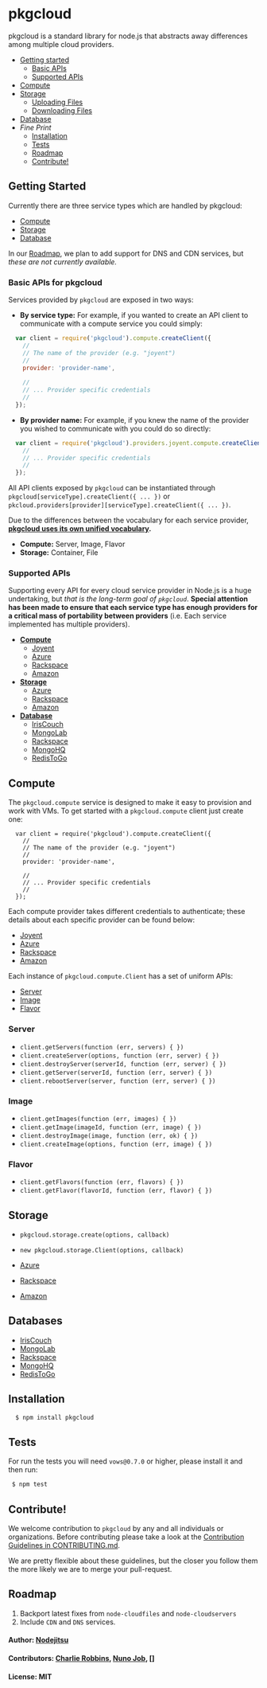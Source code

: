 # pkgcloud 

pkgcloud is a standard library for node.js that abstracts away differences among multiple cloud providers.

* [Getting started](#getting-started)
  * [Basic APIs](#basic-apis)
  * [Supported APIs](#supported-apis)
* [Compute](#compute)
* [Storage](#storage)
  * [Uploading Files](#uploading)
  * [Downloading Files](#downloading)
* [Database](#database)
* _Fine Print_
  * [Installation](#installation)
  * [Tests](#tests)
  * [Roadmap](#roadmap)
  * [Contribute!](#contributing)

<a name="getting-started"></a>
## Getting Started

Currently there are three service types which are handled by pkgcloud:

* [Compute](#compute)
* [Storage](#storage)
* [Database](#database)

In our [Roadmap](#roadmap), we plan to add support for DNS and CDN services, but _these are not currently available._ 

<a name="basic-apis"></a>
### Basic APIs for pkgcloud

Services provided by `pkgcloud` are exposed in two ways:

* **By service type:** For example, if you wanted to create an API client to communicate with a compute service you could simply:

``` js 
  var client = require('pkgcloud').compute.createClient({
    //
    // The name of the provider (e.g. "joyent")
    //
    provider: 'provider-name',
    
    //
    // ... Provider specific credentials
    //
  });
```

* **By provider name:** For example, if you knew the name of the provider you wished to communicate with you could do so directly:

``` js
  var client = require('pkgcloud').providers.joyent.compute.createClient({
    //
    // ... Provider specific credentials
    //
  });
```

All API clients exposed by `pkgcloud` can be instantiated through `pkgcloud[serviceType].createClient({ ... })` or `pkcloud.providers[provider][serviceType].createClient({ ... })`.

Due to the differences between the vocabulary for each service provider, **[pkgcloud uses its own unified vocabulary](https://github.com/nodejitsu/pkgcloud/blob/master/docs/vocabulary.md).** 

* **Compute:** Server, Image, Flavor
* **Storage:** Container, File

<a name="supported-apis"></a>
### Supported APIs

Supporting every API for every cloud service provider in Node.js is a huge undertaking, but _that is the long-term goal of `pkgcloud`_. **Special attention has been made to ensure that each service type has enough providers for a critical mass of portability between providers** (i.e. Each service implemented has multiple providers).

* **[Compute](#compute)**
  * [Joyent](https://github.com/nodejitsu/pkgcloud/blob/master/docs/providers/joyent.md#compute)
  * [Azure](https://github.com/nodejitsu/pkgcloud/blob/master/docs/providers/azure.md#compute)
  * [Rackspace](https://github.com/nodejitsu/pkgcloud/blob/master/docs/providers/rackspace.md#compute)
  * [Amazon](https://github.com/nodejitsu/pkgcloud/blob/master/docs/providers/amazon.md#compute)
* **[Storage](#storage)**
  * [Azure](https://github.com/nodejitsu/pkgcloud/blob/master/docs/providers/azure.md#storage)
  * [Rackspace](https://github.com/nodejitsu/pkgcloud/blob/master/docs/providers/rackspace.md#storage)
  * [Amazon](https://github.com/nodejitsu/pkgcloud/blob/master/docs/providers/amazon.md#storage)
* **[Database](#database)**
  * [IrisCouch](https://github.com/nodejitsu/pkgcloud/blob/master/docs/providers/iriscouch.md)
  * [MongoLab](https://github.com/nodejitsu/pkgcloud/blob/master/docs/providers/mongolab.md)
  * [Rackspace](https://github.com/nodejitsu/pkgcloud/blob/master/docs/providers/rackspace.md#database)
  * [MongoHQ](https://github.com/nodejitsu/pkgcloud/blob/master/docs/providers/mongohq.md)
  * [RedisToGo](https://github.com/nodejitsu/pkgcloud/blob/master/docs/providers/redistogo.md)
  

<a name="compute"></a>
## Compute

The `pkgcloud.compute` service is designed to make it easy to provision and work with VMs. To get started with a `pkgcloud.compute` client just create one:

```
  var client = require('pkgcloud').compute.createClient({
    //
    // The name of the provider (e.g. "joyent")
    //
    provider: 'provider-name',
  
    //
    // ... Provider specific credentials
    //
  });
```

Each compute provider takes different credentials to authenticate; these details about each specific provider can be found below:

* [Joyent](https://github.com/nodejitsu/pkgcloud/blob/master/docs/providers/joyent.md#compute)
* [Azure](https://github.com/nodejitsu/pkgcloud/blob/master/docs/providers/azure.md#compute)
* [Rackspace](https://github.com/nodejitsu/pkgcloud/blob/master/docs/providers/rackspace.md#compute)
* [Amazon](https://github.com/nodejitsu/pkgcloud/blob/master/docs/providers/amazon.md#compute)

Each instance of `pkgcloud.compute.Client` has a set of uniform APIs:

* [Server](#server)
* [Image](#image)
* [Flavor](#flavor)

<a name="server"></a>
### Server
* `client.getServers(function (err, servers) { })`
* `client.createServer(options, function (err, server) { })`
* `client.destroyServer(serverId, function (err, server) { })`
* `client.getServer(serverId, function (err, server) { })`
* `client.rebootServer(server, function (err, server) { })`

<a name="image"></a>
### Image
* `client.getImages(function (err, images) { })`
* `client.getImage(imageId, function (err, image) { })`
* `client.destroyImage(image, function (err, ok) { })`
* `client.createImage(options, function (err, image) { })`

<a name="flavor"></a>
### Flavor
* `client.getFlavors(function (err, flavors) { })`
* `client.getFlavor(flavorId, function (err, flavor) { })`

<a name="storage"></a>
## Storage

* `pkgcloud.storage.create(options, callback)`
* `new pkgcloud.storage.Client(options, callback)`

* [Azure](https://github.com/nodejitsu/pkgcloud/blob/master/docs/providers/azure.md#storage)
* [Rackspace](https://github.com/nodejitsu/pkgcloud/blob/master/docs/providers/rackspace.md#storage)
* [Amazon](https://github.com/nodejitsu/pkgcloud/blob/master/docs/providers/amazon.md#storage)

<a name="database"></a>
## Databases

* [IrisCouch](https://github.com/nodejitsu/pkgcloud/blob/master/docs/providers/iriscouch.md)
* [MongoLab](https://github.com/nodejitsu/pkgcloud/blob/master/docs/providers/mongolab.md)
* [Rackspace](https://github.com/nodejitsu/pkgcloud/blob/master/docs/providers/rackspace.md#database)
* [MongoHQ](https://github.com/nodejitsu/pkgcloud/blob/master/docs/providers/mongohq.md)
* [RedisToGo](https://github.com/nodejitsu/pkgcloud/blob/master/docs/providers/redistogo.md)


<a name="installation"></a>
## Installation

``` bash
  $ npm install pkgcloud
```

<a name="tests"></a>
## Tests
For run the tests you will need `vows@0.7.0` or higher, please install it and then run:

``` bash
 $ npm test
```

<a name="contributing"></a>
## Contribute!
We welcome contribution to `pkgcloud` by any and all individuals or organizations. Before contributing please take a look at the [Contribution Guidelines in CONTRIBUTING.md](https://github.com/nodejitsu/pkgcloud/blob/master/CONTRIBUTING.md).

We are pretty flexible about these guidelines, but the closer you follow them the more likely we are to merge your pull-request.

<a name="roadmap"></a>
## Roadmap

1. Backport latest fixes from `node-cloudfiles` and `node-cloudservers`
2. Include `CDN` and `DNS` services.


#### Author: [Nodejitsu](http://nodejitsu.com)
#### Contributors: [Charlie Robbins](https://github.com/indexzero), [Nuno Job](https://github.com/dscape), []
#### License: MIT